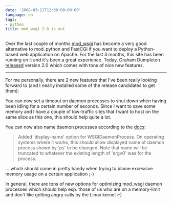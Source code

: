 ```yaml
---
date: '2008-03-21T12:00:00-00:00'
language: en
tags:
- python
title: mod_wsgi 2.0 is out
---
```



Over the last couple of months [mod_wsgi](http://code.google.com/p/modwsgi/) has become a very good alternative to mod\_python and FastCGI if you want to deploy a Python-based web application on Apache. For the last 3 months, this site has been running on it and it's been a great experience. Today, Graham Dumpleton [released](http://blog.dscpl.com.au/2008/03/version-20-of-modwsgi-is-now-available.html) version 2.0 which comes with tons of nice new features.

-------------------------------

For me personally, there are 2 new features that I've been really looking forward to (and I nearly installed some of the release candidates to get them):

You can now set a timeout on daemon processes to shut down when having been idling for a certain number of seconds. Since I want to save some memory and I have a couple of low-traffic sites that I want to host on the same slice as this one, this should help quite a lot.

You can now also name daemon processes according to the [docs](http://code.google.com/p/modwsgi/wiki/ChangesInVersion0200):

> Added 'display-name' option for WSGIDaemonProcess. On operating systems where it works, this should allow displayed name of daemon process shown by 'ps' to be changed. Note that name will be truncated to whatever the existing length of 'argv0' was for the process.

... which should come in pretty handy when trying to blame excessive memory usage on a certain application ;-)

In general, there are tons of new options for optimizing mod\_wsgi daemon processes which should help esp. those of us who are on a memory-limit and don't like getting angry calls by the Linux kernel :-)
